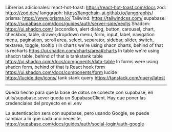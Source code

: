 Librerias adicionales:
react-hot-toast: https://react-hot-toast.com/docs
zod: https://zod.dev/
langgraph: https://langchain-ai.github.io/langgraphjs/
prisma: https://www.prisma.io/
Tailwind: https://tailwindcss.com/
supabase: https://supabase.com/docs/guides/auth/server-side/nextjs
Shadcm: https://ui.shadcn.com/ (accordion, alert dialog, button, carousel, chart, checkbox, table, drawer,dropdown menu, form, input, label,  navigation menu, pagination, scroll area, select, separator, sidebar, slider, switch, textarea, toggle, tooltip )
In charts we're using shacn charts, behind of that is recharts https://ui.shadcn.com/charts/area#charts
In table we're using shadcn table, behind of that is tankstank table  https://ui.shadcn.com/docs/components/data-table
In forms were using shadcn form, behind of that is React hook form https://ui.shadcn.com/docs/components/form
lucide https://lucide.dev/icons/
tank stank query https://tanstack.com/query/latest 

---

Queda hecho para que la base de datos se conecte con supabase, en utils/supabase.sever queda un SupabaseClient. Hay que poner las credenciales del proyecto en el .env

La autenticacion sera con supabase, pero usando Google, se puede cambiar a lo que cada uno necesite, https://supabase.com/docs/guides/auth/social-login/auth-google